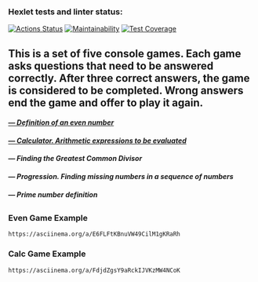 ### Hexlet tests and linter status:
[![Actions Status](https://github.com/prplhd/java-project-61/workflows/hexlet-check/badge.svg)](https://github.com/prplhd/java-project-61/actions)
[![Maintainability](https://api.codeclimate.com/v1/badges/d0a0c0b1707ad1010316/maintainability)](https://codeclimate.com/github/prplhd/java-project-61/maintainability)
[![Test Coverage](https://api.codeclimate.com/v1/badges/d0a0c0b1707ad1010316/test_coverage)](https://codeclimate.com/github/prplhd/java-project-61/test_coverage)

## This is a set of five console games. Each game asks questions that need to be answered correctly. After three correct answers, the game is considered to be completed. Wrong answers end the game and offer to play it again.

#### [*— Definition of an even number*](#even-game-example)
#### [*— Calculator. Arithmetic expressions to be evaluated*](#calc-game-example)
#### *— Finding the Greatest Common Divisor*
#### *— Progression. Finding missing numbers in a sequence of numbers*
#### *— Prime number definition*
##

### Even Game Example
```
https://asciinema.org/a/E6FLFtKBnuVW49CilM1gKRaRh
```

### Calc Game Example
```
https://asciinema.org/a/FdjdZgsY9aRckIJVKzMW4NCoK
```
